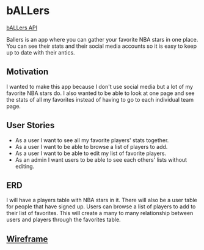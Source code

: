 <h1>bALLers</h1>

<a href="https://github.com/jordanallain/new-new-ballers-api">bALLers API</a>

<p>Ballers is an app where you can gather your favorite NBA stars in one place. You
can see their stats and their social media accounts so it is easy to keep up
to date with their antics.</p>

<h2>Motivation</h2>

<p>I wanted to make this app because I don't use social media but a lot of my
favorite NBA stars do. I also wanted to be able to look at one page and see the
stats of all my favorites instead of having to go to each individual team page.</p>

<h2>User Stories</h2>

- As a user I want to see all my favorite players' stats together.
- As a user I want to be able to browse a list of players to add.
- As a user I want to be able to edit my list of favorite players.
- As an admin I want users to be able to see each others' lists without editing.

<h2>ERD</h2>

<p>I will have a players table with NBA stars in it. There will also be a user table for people that have signed up. Users can browse a list of players to add to their list of favorites. This will create a many to many relationship between users and players through the favorites table.</p>

<h2><a href="http://imgur.com/a/z1bRn">Wireframe</a></h2>
